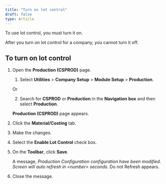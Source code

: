 ```yaml
---
title: "Turn on lot control"
draft: false
type: Article
---
```


To use lot control, you must turn it on.

After you turn on lot control for a company, you cannot turn it off.

## To turn on lot control

1. Open the **Production (CSPROD)** page.

    1. Select **Utilities** > **Company Setup** > **Module Setup** > **Production**.

    Or

    2. Search for **CSPROD** or **Production** in the **Navigation box** and then select **Production**.

    **Production (CSPROD)** page appears.

2. Click the **Material/Costing** tab.

3. Make the changes.

4. Select the **Enable Lot Control** check box.

5. On the **Toolbar**, click **Save**.

    A message, *Production Configuration configuration have been modified. Screen will auto refresh in \<number> seconds.* Do not Refresh appears.

6. Close the message.

​